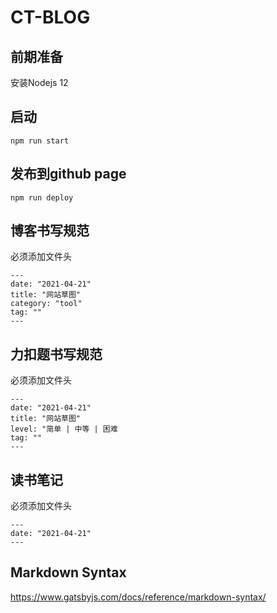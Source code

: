 CT-BLOG
=======

## 前期准备

安装Nodejs 12

## 启动
```shell script
npm run start
```

## 发布到github page
```shell script
npm run deploy
```

## 博客书写规范
必须添加文件头
```shell script
---
date: "2021-04-21"
title: "网站草图"
category: "tool"
tag: ""
---
```

## 力扣题书写规范
必须添加文件头
```shell script
---
date: "2021-04-21"
title: "网站草图"
level: "简单 | 中等 | 困难
tag: ""
---
```

## 读书笔记
必须添加文件头
```shell script
---
date: "2021-04-21"
---
```

## Markdown Syntax
https://www.gatsbyjs.com/docs/reference/markdown-syntax/